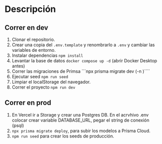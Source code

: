 # Descripción

## Correr en dev

1. Clonar el repositorio.
2. Crear una copia del `.env.template` y renombrarlo a `.env` y cambiar las variables de entorno.
3. Instalar dependencias `npm install`
4. Levantar la base de datos `docker compose up -d` (abrir Docker Desktop antes)
5. Correr las migraciones de Primsa ```npx prisma migrate dev (-n <nombre>)````
6. Ejecutar seed `npm run seed`
7. Limpiar el localStorage del navegador.
8. Correr el proyecto `npm run dev`

## Correr en prod

1. En Vercel ir a Storage y crear una Postgres DB. En el acrvhivo .env colocar crear variable DATABASE_URL, pegar el string de conexión (psql)
2. `npx prisma migrate deploy`, para subir los modelos a Prisma Cloud.
3. `npm run seed` para crear los seeds de producción.

